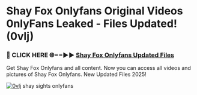 # Shay Fox Onlyfans Original Videos 0nlyFans Leaked - Files Updated! (0vlj)

<h3>🔴 CLICK HERE 🌐==►► <a href="https://tinyurl.com/ms9xzufz" rel="nofollow">Shay Fox Onlyfans Updated Files</a></h3>

Get Shay Fox Onlyfans and all content. Now you can access all videos and pictures of Shay Fox Onlyfans. New Updated Files 2025!

[![0vlj](https://i.imgur.com/PQ7UWWw.gif)](https://tinyurl.com/ms9xzufz)
shay sights onlyfans
